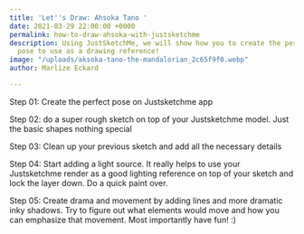 ```yaml
---
title: 'Let''s Draw: Ahsoka Tano '
date: 2021-03-29 22:00:00 +0000
permalink: how-to-draw-ahsoka-with-justsketchme
description: Using JustSketchMe, we will show how you to create the perfect Ahsoka
  pose to use as a drawing reference!
image: "/uploads/aksoka-tano-the-mandalorian_2c65f9f0.webp"
author: Marlize Eckard

---
```

Step 01: Create the perfect pose on Justsketchme app

Step 02: do a super rough sketch on top of your Justsketchme model. Just the basic shapes nothing special

Step 03: Clean up your previous sketch and add all the necessary details

Step 04: Start adding a light source. It really helps to use your Justsketchme render as a good lighting reference on top of your sketch and lock the layer down. Do a quick paint over.

Step 05: Create drama and movement by adding lines and more dramatic inky shadows. Try to figure out what elements would move and how you can emphasize that movement. Most importantly have fun! :)